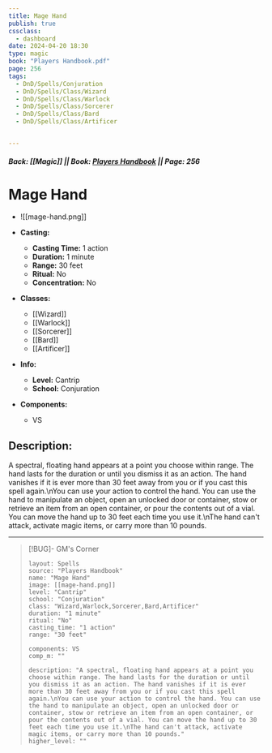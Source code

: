 ```yaml
---
title: Mage Hand
publish: true
cssclass:
  - dashboard
date: 2024-04-20 18:30
type: magic
book: "Players Handbook.pdf"
page: 256
tags:
  - DnD/Spells/Conjuration
  - DnD/Spells/Class/Wizard
  - DnD/Spells/Class/Warlock
  - DnD/Spells/Class/Sorcerer
  - DnD/Spells/Class/Bard
  - DnD/Spells/Class/Artificer


---
```


##### Back: [[Magic]] || Book: [Players Handbook](https://drive.google.com/drive/folders/1O5bhpYizcIT5xxAoLOuzCRht_PVS7VSG?usp=sharing) || Page: 256

# Mage Hand
- ![[mage-hand.png]]
- **Casting:**
    - **Casting Time:** 1 action
    - **Duration:** 1 minute
    - **Range:** 30 feet
    - **Ritual:** No
    - **Concentration:** No
- **Classes:**
    - [[Wizard]]
    - [[Warlock]]
    - [[Sorcerer]]
    - [[Bard]]
    - [[Artificer]]

- **Info:**
    - **Level:** Cantrip
    - **School:** Conjuration
- **Components:**
    - VS


## Description:
A spectral, floating hand appears at a point you choose within range. The hand lasts for the duration or until you dismiss it as an action. The hand vanishes if it is ever more than 30 feet away from you or if you cast this spell again.\nYou can use your action to control the hand. You can use the hand to manipulate an object, open an unlocked door or container, stow or retrieve an item from an open container, or pour the contents out of a vial. You can move the hand up to 30 feet each time you use it.\nThe hand can't attack, activate magic items, or carry more than 10 pounds.



---

> [!BUG]- GM's Corner
>
> ```statblock
> layout: Spells
> source: "Players Handbook"
> name: "Mage Hand"
> image: [[mage-hand.png]]
> level: "Cantrip"
> school: "Conjuration"
> class: "Wizard,Warlock,Sorcerer,Bard,Artificer"
> duration: "1 minute"
> ritual: "No"
> casting_time: "1 action"
> range: "30 feet"
>
> components: VS
> comp_m: ""
>
> description: "A spectral, floating hand appears at a point you choose within range. The hand lasts for the duration or until you dismiss it as an action. The hand vanishes if it is ever more than 30 feet away from you or if you cast this spell again.\nYou can use your action to control the hand. You can use the hand to manipulate an object, open an unlocked door or container, stow or retrieve an item from an open container, or pour the contents out of a vial. You can move the hand up to 30 feet each time you use it.\nThe hand can't attack, activate magic items, or carry more than 10 pounds."
> higher_level: ""
> ```
